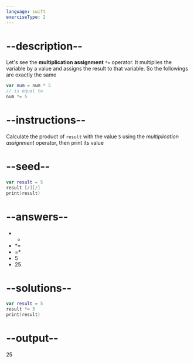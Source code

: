 ```yaml
---
language: swift
exerciseType: 2
---
```


# --description--

Let's see the **multiplication assignment** `*=` operator.
It multiplies the variable by a value and assigns the result to that variable.
So the followings are exactly the same
```swift
var num = num * 5
// is equal to
num *= 5
```

# --instructions--

Calculate the product of `result` with the value `5` using the *multiplication assignment* operator, then print its value

# --seed--

```swift
var result = 5
result [/][/]
print(result)
```

# --answers--

- * 
- *= 
- =* 
- 5
- 25

# --solutions--

```swift
var result = 5
result *= 5
print(result)
```

# --output--

25
